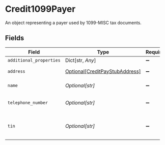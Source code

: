 # Credit1099Payer

An object representing a payer used by 1099-MISC tax documents.


## Fields

| Field                                                                         | Type                                                                          | Required                                                                      | Description                                                                   |
| ----------------------------------------------------------------------------- | ----------------------------------------------------------------------------- | ----------------------------------------------------------------------------- | ----------------------------------------------------------------------------- |
| `additional_properties`                                                       | Dict[str, *Any*]                                                              | :heavy_minus_sign:                                                            | N/A                                                                           |
| `address`                                                                     | [Optional[CreditPayStubAddress]](../../models/shared/creditpaystubaddress.md) | :heavy_minus_sign:                                                            | Address on the pay stub.                                                      |
| `name`                                                                        | *Optional[str]*                                                               | :heavy_minus_sign:                                                            | Name of payer.                                                                |
| `telephone_number`                                                            | *Optional[str]*                                                               | :heavy_minus_sign:                                                            | Telephone number of payer.                                                    |
| `tin`                                                                         | *Optional[str]*                                                               | :heavy_minus_sign:                                                            | Tax identification number of payer.                                           |